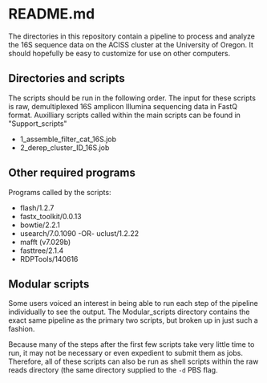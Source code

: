 # README.md

The directories in this repository contain a pipeline to process and analyze the 16S sequence data on the ACISS cluster at the University of Oregon. It should hopefully be easy to customize for use on other computers.

## Directories and scripts

The scripts should be run in the following order. The input for these scripts is raw, demultiplexed 16S amplicon Illumina sequencing data in FastQ format. Auxilliary scripts called within the main scripts can be found in "Support\_scripts"

- 1\_assemble\_filter\_cat\_16S.job
- 2\_derep\_cluster\_ID\_16S.job

## Other required programs

Programs called by the scripts:

- flash/1.2.7
- fastx_toolkit/0.0.13
- bowtie/2.2.1
- usearch/7.0.1090 -OR- uclust/1.2.22
- mafft (v7.029b)
- fasttree/2.1.4
- RDPTools/140616

## Modular scripts

Some users voiced an interest in being able to run each step of the pipeline individually to see the output. The Modular\_scripts directory contains the exact same pipeline as the primary two scripts, but broken up in just such a fashion.

Because many of the steps after the first few scripts take very little time to run, it may not be necessary or even expedient to submit them as jobs. Therefore, all of these scripts can also be run as shell scripts within the raw reads directory (the same directory supplied to the `-d` PBS flag.